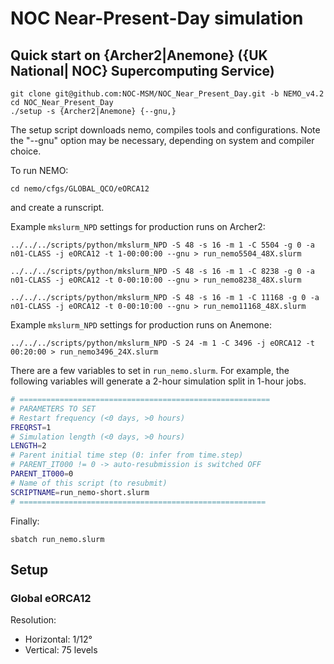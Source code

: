 # NOC Near-Present-Day simulation

## Quick start on {Archer2|Anemone} ({UK National| NOC} Supercomputing Service)
```shell
git clone git@github.com:NOC-MSM/NOC_Near_Present_Day.git -b NEMO_v4.2
cd NOC_Near_Present_Day
./setup -s {Archer2|Anemone} {--gnu,}
```
The setup script downloads nemo, compiles tools and configurations. Note the "--gnu" option may be necessary, depending on system and compiler choice. 

To run NEMO:
```shell
cd nemo/cfgs/GLOBAL_QCO/eORCA12
```
and create a runscript.

Example `mkslurm_NPD` settings for production runs on Archer2:
```shell
../../../scripts/python/mkslurm_NPD -S 48 -s 16 -m 1 -C 5504 -g 0 -a n01-CLASS -j eORCA12 -t 1-00:00:00 --gnu > run_nemo5504_48X.slurm

../../../scripts/python/mkslurm_NPD -S 48 -s 16 -m 1 -C 8238 -g 0 -a n01-CLASS -j eORCA12 -t 0-00:10:00 --gnu > run_nemo8238_48X.slurm

../../../scripts/python/mkslurm_NPD -S 48 -s 16 -m 1 -C 11168 -g 0 -a n01-CLASS -j eORCA12 -t 0-00:10:00 --gnu > run_nemo11168_48X.slurm
```

Example `mkslurm_NPD` settings for production runs on Anemone:
```shell
../../../scripts/python/mkslurm_NPD -S 24 -m 1 -C 3496 -j eORCA12 -t 00:20:00 > run_nemo3496_24X.slurm
```


There are a few variables to set in `run_nemo.slurm`. For example, the following variables will generate a 2-hour simulation split in 1-hour jobs.
```bash
# ========================================================
# PARAMETERS TO SET
# Restart frequency (<0 days, >0 hours)
FREQRST=1
# Simulation length (<0 days, >0 hours)
LENGTH=2
# Parent initial time step (0: infer from time.step)
# PARENT_IT000 != 0 -> auto-resubmission is switched OFF
PARENT_IT000=0
# Name of this script (to resubmit)
SCRIPTNAME=run_nemo-short.slurm
# =======================================================
```
Finally:
```shell
sbatch run_nemo.slurm
```




## Setup
### Global eORCA12
Resolution:
- Horizontal: 1/12°
- Vertical: 75 levels
